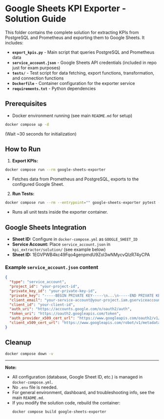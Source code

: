 # Google Sheets KPI Exporter - Solution Guide

This folder contains the complete solution for extracting KPIs from PostgreSQL and Prometheus and exporting them to Google Sheets. It includes:

- **`export_kpis.py`** - Main script that queries PostgreSQL and Prometheus data
- **`service_account.json`** - Google Sheets API credentials (included in repo just for exam purposes)
- **`tests/`** - Test script for data fetching, export functions, transformation, and connection functions
- **`Dockerfile`** - Container configuration for the exporter service
- **`requirements.txt`** - Python dependencies

## Prerequisites

- Docker environment running (see main `README.md` for setup)
```bash
docker compose up -d
```
(Wait ~30 seconds for initialization)

## How to Run

1. **Export KPIs:**
  ```bash
  docker compose run --rm google-sheets-exporter
  ```
- Fetches data from Prometheus and PostgreSQL, exports to the configured Google Sheet.

2. **Run Tests:**
  ```bash
  docker compose run --rm --entrypoint="" google-sheets-exporter pytest -v -s
  ```
- Runs all unit tests inside the exporter container.

## Google Sheets Integration

- **Sheet ID:** Configure in `docker-compose.yml` as `GOOGLE_SHEET_ID`
- **Service Account:** Place `service_account.json` in `kpi_extractor/solution/` (see example below)
- **Sheet ID:** 1EGVPWB4kc49Fqo4genpmdU9Zol3wNMycvQlzR74yCPA

### Example `service_account.json` content
```json
{
  "type": "service_account",
  "project_id": "your-project-id",
  "private_key_id": "your-private-key-id",
  "private_key": "-----BEGIN PRIVATE KEY-----\n...\n-----END PRIVATE KEY-----\n",
  "client_email": "your-service-account@your-project.iam.gserviceaccount.com",
  "client_id": "your-client-id",
  "auth_uri": "https://accounts.google.com/o/oauth2/auth",
  "token_uri": "https://oauth2.googleapis.com/token",
  "auth_provider_x509_cert_url": "https://www.googleapis.com/oauth2/v1/certs",
  "client_x509_cert_url": "https://www.googleapis.com/robot/v1/metadata/x509/your-service-account%40your-project.iam.gserviceaccount.com"
}
```



## Cleanup

```bash
docker compose down -v
```

---

**Note:**
- All configuration (database, Google Sheet ID, etc.) is managed in `docker-compose.yml`.
- No `.env` file is needed.
- For general environment, dashboard, and troubleshooting info, see the main `README.md`.
- If you modify the solution code, rebuild the container:
   ```bash
   docker compose build google-sheets-exporter
   ```
